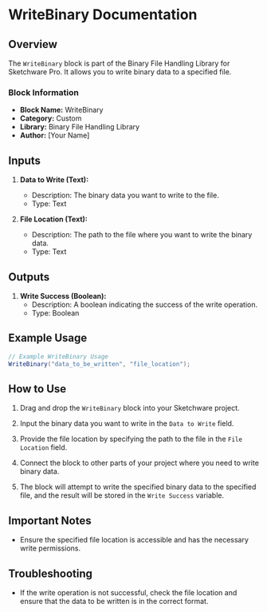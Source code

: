 # WriteBinary Documentation

## Overview

The `WriteBinary` block is part of the Binary File Handling Library for Sketchware Pro. It allows you to write binary data to a specified file.

### Block Information

- **Block Name:** WriteBinary
- **Category:** Custom
- **Library:** Binary File Handling Library
- **Author:** [Your Name]

## Inputs

1. **Data to Write (Text):**
   - Description: The binary data you want to write to the file.
   - Type: Text

2. **File Location (Text):**
   - Description: The path to the file where you want to write the binary data.
   - Type: Text

## Outputs

1. **Write Success (Boolean):**
   - Description: A boolean indicating the success of the write operation.
   - Type: Boolean

## Example Usage

```java
// Example WriteBinary Usage
WriteBinary("data_to_be_written", "file_location");
```

## How to Use

1. Drag and drop the `WriteBinary` block into your Sketchware project.

2. Input the binary data you want to write in the `Data to Write` field.

3. Provide the file location by specifying the path to the file in the `File Location` field.

4. Connect the block to other parts of your project where you need to write binary data.

5. The block will attempt to write the specified binary data to the specified file, and the result will be stored in the `Write Success` variable.

## Important Notes

- Ensure the specified file location is accessible and has the necessary write permissions.

## Troubleshooting

- If the write operation is not successful, check the file location and ensure that the data to be written is in the correct format.

